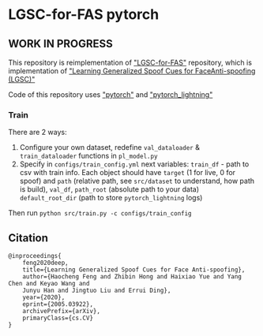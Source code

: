 # LGSC-for-FAS pytorch
## WORK IN PROGRESS

This repository is reimplementation of ["LGSC-for-FAS"](https://github.com/VIS-VAR/LGSC-for-FAS) repository, which is implementation
of ["Learning Generalized Spoof Cues for FaceAnti-spoofing (LGSC)"](https://arxiv.org/abs/2005.03922)

Code of this repository uses ["pytorch"](https://github.com/pytorch/pytorch) and ["pytorch_lightning"](https://github.com/PyTorchLightning/pytorch-lightning)

### Train
There are 2 ways:
 1. Configure your own dataset, redefine `val_dataloader` & `train_dataloader` functions in `pl_model.py`
 2. Specify in `configs/train_config.yml` next variables: `train_df` - path to csv with train info. 
 Each object should have `target` 
 (1 for live, 0 for spoof) and `path` 
 (relative path, see `src/dataset` to understand, how path is build), 
 `val_df`, `path_root` (absolute path to your data) `default_root_dir` 
 (path to store `pytorch_lightning` logs)

Then run `python src/train.py -c configs/train_config`

## Citation
```
@inproceedings{
    feng2020deep,
    title={Learning Generalized Spoof Cues for Face Anti-spoofing},
    author={Haocheng Feng and Zhibin Hong and Haixiao Yue and Yang Chen and Keyao Wang and 
    Junyu Han and Jingtuo Liu and Errui Ding},
    year={2020},
    eprint={2005.03922},
    archivePrefix={arXiv},
    primaryClass={cs.CV}
}
```